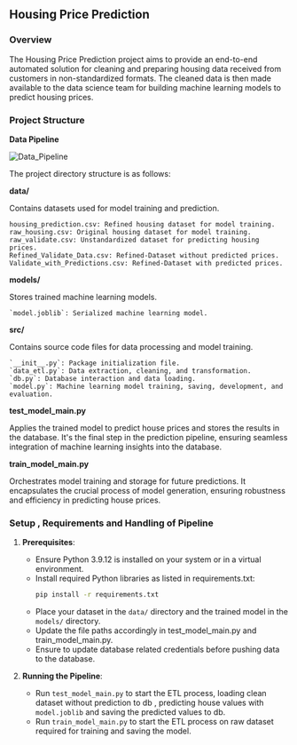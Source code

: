 
## Housing Price Prediction

### Overview

The Housing Price Prediction project aims to provide an end-to-end automated solution for cleaning and preparing housing data received from customers in non-standardized formats. The cleaned data is then made available to the data science team for building machine learning models to predict housing prices.


### Project Structure

**Data Pipeline**

![Data_Pipeline](https://github.com/spj1803/Housing_Price_Predictions/assets/112913113/083ac290-a68e-4d4c-8405-63bd0e4716bd)

The project directory structure is as follows:

**data/**

Contains datasets used for model training and prediction.

    housing_prediction.csv: Refined housing dataset for model training.
    raw_housing.csv: Original housing dataset for model training.
    raw_validate.csv: Unstandardized dataset for predicting housing prices.
    Refined_Validate_Data.csv: Refined-Dataset without predicted prices.
    Validate_with_Predictions.csv: Refined-Dataset with predicted prices.

**models/**

Stores trained machine learning models.

    `model.joblib`: Serialized machine learning model.

**src/**

Contains source code files for data processing and model training.

    `__init__.py`: Package initialization file.
    `data_etl.py`: Data extraction, cleaning, and transformation.
    `db.py`: Database interaction and data loading.
    `model.py`: Machine learning model training, saving, development, and evaluation.
    
**test_model_main.py**

Applies the trained model to predict house prices and stores the results in the database. It's the final step in the prediction pipeline, ensuring seamless integration of machine learning insights into the database.

**train_model_main.py**

Orchestrates model training and storage for future predictions. It encapsulates the crucial process of model generation, ensuring robustness and efficiency in predicting house prices.

### Setup , Requirements and Handling of Pipeline

1. **Prerequisites**:
   - Ensure Python 3.9.12 is installed on your system or in a virtual environment.
   - Install required Python libraries as listed in requirements.txt:
     ```bash
     pip install -r requirements.txt
     ```
   - Place your dataset in the `data/` directory and the trained model in the `models/` directory.
   - Update the file paths accordingly in test_model_main.py and train_model_main.py.
   - Ensure to update database related credentials before pushing data to the database. 

2. **Running the Pipeline**:
   - Run `test_model_main.py` to start the ETL process, loading clean dataset without prediction to db , predicting house values with `model.joblib` and saving the predicted values to db.
   - Run `train_model_main.py` to start the ETL process on raw dataset required for training and saving the model.

